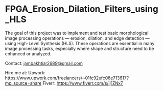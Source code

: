 # FPGA_Erosion_Dilation_Filters_using_HLS
The goal of this project was to implement and test basic morphological image processing operations — erosion, dilation, and edge detection — using High-Level Synthesis (HLS). These operations are essential in many image processing tasks, especially where shape and structure need to be enhanced or analyzed.

Contact:
jambakhtiar2689@gmail.com

Hire me at:
Upwork: https://www.upwork.com/freelancers/~01fc92efc06e713617?mp_source=share
Fiverr: https://www.fiverr.com/s/jj1ZNx7
